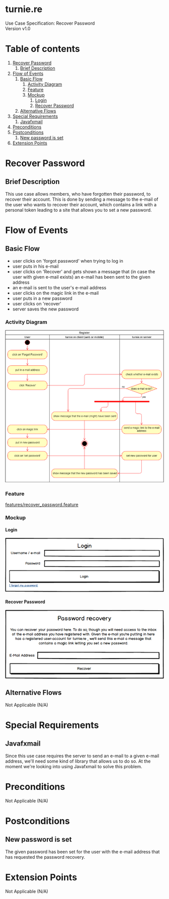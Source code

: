 # turnie.re

Use Case Specification: Recover Password  
Version v1.0

# Table of contents

1. [Recover Password](#recover-password)
   1. [Brief Description](#brief-description)
1. [Flow of Events](#flow-of-events)
   1. [Basic Flow](#basic-flow)
      1. [Activity Diagram](#activity-diagram)
      1. [Feature](#feature)
      1. [Mockup](#mockup)
         1. [Login](#login)
         1. [Recover Password](#recover-password-1)
   1. [Alternative Flows](#alternative-flows)
1. [Special Requirements](#special-requirements)
   1. [Javafxmail](#javafxmail)
1. [Preconditions](#preconditions)
1. [Postconditions](#postconditions)
   1. [New password is set](#new-password-is-set)
1. [Extension Points](#extension-points)


# Recover Password

## Brief Description

This use case allows members, who have forgotten their password, to recover their account.
This is done by sending a message to the e-mail of the user who wants to recover their account, which contains a link with a personal token leading to a site that allows you to set a new password.

# Flow of Events

## Basic Flow

 - user clicks on 'forgot password' when trying to log in
 - user puts in his e-mail
 - user clicks on 'Recover' and gets shown a message that (in case the user with given e-mail exists) an e-mail has been sent to the given address
 - an e-mail is sent to the user's e-mail address
 - user clicks on the magic link in the e-mail
 - user puts in a new password
 - user clicks on 'recover'
 - server saves the new password
 
### Activity Diagram
![Activity Diagram](../imgs/use_case_recoverpassword.png)

### Feature
[features/recover_password.feature](../features/recover_password.feature)

### Mockup

#### Login
![Mockuo](../imgs/mockup_login.png)

#### Recover Password
![Mockuo](../imgs/mockup_recoverpassword.png)

## Alternative Flows
Not Applicable (N/A)

# Special Requirements

## Javafxmail
Since this use case requires the server to send an e-mail to a given e-mail address, we'll need some kind of library that allows us to do so.
At the moment we're looking into using Javafxmail to solve this problem.

# Preconditions
Not Applicable (N/A)

# Postconditions

## New password is set
The given password has been set for the user with the e-mail address that has requested the password recovery.

# Extension Points
Not Applicable (N/A)
